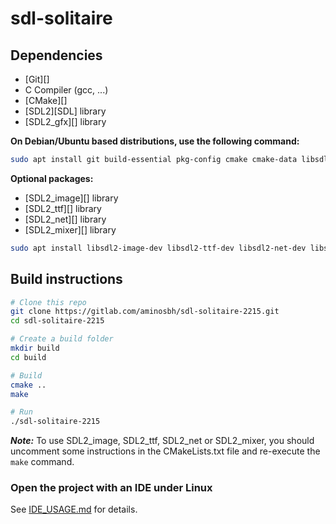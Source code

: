 # sdl-solitaire

## Dependencies

- [Git][]
- C Compiler (gcc, ...)
- [CMake][]
- [SDL2][SDL] library
- [SDL2_gfx][] library

**On Debian/Ubuntu based distributions, use the following command:**

```sh
sudo apt install git build-essential pkg-config cmake cmake-data libsdl2-dev libsdl2-gfx-dev
```

**Optional packages:**

- [SDL2_image][] library
- [SDL2_ttf][] library
- [SDL2_net][] library
- [SDL2_mixer][] library

```sh
sudo apt install libsdl2-image-dev libsdl2-ttf-dev libsdl2-net-dev libsdl2-mixer-dev
```

## Build instructions

```sh
# Clone this repo
git clone https://gitlab.com/aminosbh/sdl-solitaire-2215.git
cd sdl-solitaire-2215

# Create a build folder
mkdir build
cd build

# Build
cmake ..
make

# Run
./sdl-solitaire-2215
```

***Note:*** To use SDL2_image, SDL2_ttf, SDL2_net or SDL2_mixer, you should
uncomment some instructions in the CMakeLists.txt file and re-execute the
`make` command.

### Open the project with an IDE under Linux

See [IDE_USAGE.md](IDE_USAGE.md) for details.